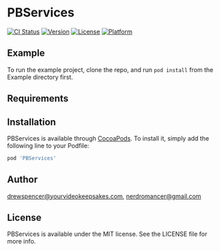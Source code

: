 # PBServices

[![CI Status](https://img.shields.io/travis/drewspencer@yourvideokeepsakes.com/PBServices.svg?style=flat)](https://travis-ci.org/drewspencer@yourvideokeepsakes.com/PBServices)
[![Version](https://img.shields.io/cocoapods/v/PBServices.svg?style=flat)](https://cocoapods.org/pods/PBServices)
[![License](https://img.shields.io/cocoapods/l/PBServices.svg?style=flat)](https://cocoapods.org/pods/PBServices)
[![Platform](https://img.shields.io/cocoapods/p/PBServices.svg?style=flat)](https://cocoapods.org/pods/PBServices)

## Example

To run the example project, clone the repo, and run `pod install` from the Example directory first.

## Requirements

## Installation

PBServices is available through [CocoaPods](https://cocoapods.org). To install
it, simply add the following line to your Podfile:

```ruby
pod 'PBServices'
```

## Author

drewspencer@yourvideokeepsakes.com, nerdromancer@gmail.com

## License

PBServices is available under the MIT license. See the LICENSE file for more info.
